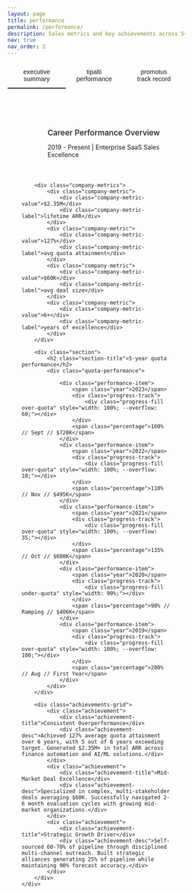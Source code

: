 ```yaml
---
layout: page
title: performance
permalink: /performance/
description: Sales metrics and key achievements across 5+ years of quota overattainment.
nav: true
nav_order: 2
---
```


<style>
* {
    margin: 0;
    padding: 0;
    box-sizing: border-box;
}

.performance-nav {
    display: flex;
    border-bottom: 1px solid var(--global-divider-color);
    margin-bottom: 2rem;
}

.nav-tab {
    padding: 0.75rem 1.5rem;
    background: none;
    border: none;
    color: var(--global-text-color-light);
    cursor: pointer;
    transition: all 0.3s ease;
    border-bottom: 2px solid transparent;
    font-size: 0.9rem;
}

.nav-tab.active {
    color: var(--global-theme-color);
    border-bottom-color: var(--global-theme-color);
}

.nav-tab:hover {
    color: var(--global-theme-color);
}

.tab-content {
    display: none;
}

.tab-content.active {
    display: block;
}

.section {
    margin-bottom: 2.5rem;
}

.section-title {
    font-size: 1.25rem;
    font-weight: 400;
    color: var(--global-text-color);
    margin-bottom: 1.5rem;
    border-bottom: 1px solid var(--global-divider-color);
    padding-bottom: 0.5rem;
}

.quota-performance {
    background: var(--global-bg-color);
    border: 1px solid var(--global-divider-color);
    padding: 1.5rem;
}

.performance-item {
    display: flex;
    align-items: center;
    margin-bottom: 1rem;
    font-size: 0.9rem;
}

.performance-item:last-child {
    margin-bottom: 0;
}

.year {
    min-width: 50px;
    font-weight: 500;
    color: var(--global-text-color);
}

.progress-track {
    flex: 1;
    height: 8px;
    background: var(--global-divider-color);
    margin: 0 1rem;
    border-radius: 4px;
    overflow: visible;
    position: relative;
}

.progress-fill {
    height: 100%;
    border-radius: 4px;
    transition: width 2s cubic-bezier(0.4, 0, 0.2, 1);
    position: relative;
    z-index: 1;
}

.progress-fill.over-quota {
    background: linear-gradient(90deg, #10b981, var(--global-theme-color));
    position: relative;
}

.progress-fill.over-quota::after {
    content: '';
    position: absolute;
    right: -2px;
    top: -2px;
    width: calc(var(--overflow) * 1%);
    height: 12px;
    background: linear-gradient(90deg, var(--global-theme-color), #d946ef);
    border-radius: 4px;
}

.progress-fill.under-quota {
    background: linear-gradient(90deg, #f59e0b, #f97316);
}

.percentage {
    min-width: 160px;
    text-align: right;
    font-weight: 600;
    color: var(--global-text-color);
    font-size: 0.85rem;
}

.company-section {
    border: 1px solid var(--global-divider-color);
    background: var(--global-bg-color);
    padding: 2rem;
    margin-bottom: 2rem;
    border-radius: 4px;
}

.company-header {
    display: flex;
    align-items: center;
    margin-bottom: 1.5rem;
    padding-bottom: 1rem;
    border-bottom: 1px solid var(--global-divider-color);
}

.company-logo {
    width: 50px;
    height: 50px;
    background: var(--global-theme-color);
    border-radius: 4px;
    display: flex;
    align-items: center;
    justify-content: center;
    color: white;
    font-weight: 700;
    margin-right: 1rem;
    font-size: 1.5rem;
}

.company-info h3 {
    font-size: 1.1rem;
    font-weight: 500;
    color: var(--global-text-color);
    margin-bottom: 0.25rem;
}

.company-info .tenure {
    color: var(--global-text-color-light);
    font-size: 0.875rem;
}

.company-metrics {
    display: grid;
    grid-template-columns: repeat(auto-fit, minmax(150px, 1fr));
    gap: 1rem;
    margin-bottom: 1.5rem;
}

.company-metric {
    text-align: center;
    padding: 1rem;
    border: 1px solid var(--global-divider-color);
    border-radius: 4px;
    transition: all 0.3s ease;
}

.company-metric:hover {
    border-color: var(--global-theme-color);
    transform: translateY(-2px);
}

.company-metric-value {
    font-size: 1.5rem;
    font-weight: 700;
    color: var(--global-theme-color);
    margin-bottom: 0.25rem;
}

.company-metric-label {
    color: var(--global-text-color-light);
    font-size: 0.8rem;
}

.achievements-grid {
    display: grid;
    grid-template-columns: repeat(auto-fit, minmax(280px, 1fr));
    gap: 1.5rem;
}

.achievement {
    padding: 1.25rem;
    border: 1px solid var(--global-divider-color);
    background: var(--global-bg-color);
    transition: all 0.3s ease;
    border-radius: 4px;
}

.achievement:hover {
    border-color: var(--global-theme-color);
    box-shadow: 0 4px 12px rgba(181, 9, 172, 0.15);
    transform: translateY(-4px);
}

.achievement-title {
    font-weight: 500;
    color: var(--global-text-color);
    margin-bottom: 0.5rem;
    font-size: 0.95rem;
}

.achievement-desc {
    color: var(--global-text-color-light);
    font-size: 0.875rem;
    line-height: 1.5;
}

.charts-grid {
    display: grid;
    grid-template-columns: repeat(auto-fit, minmax(300px, 1fr));
    gap: 2rem;
    margin-top: 2rem;
}

.chart-container {
    background: var(--global-bg-color);
    border: 1px solid var(--global-divider-color);
    border-radius: 8px;
    padding: 1.5rem;
    transition: all 0.3s ease;
}

.chart-container:hover {
    border-color: var(--global-theme-color);
    box-shadow: 0 4px 12px rgba(181, 9, 172, 0.15);
    transform: translateY(-2px);
}

.chart-container h4 {
    font-size: 1rem;
    font-weight: 500;
    color: var(--global-text-color);
    margin-bottom: 1rem;
    text-align: center;
}

.chart {
    display: flex;
    flex-direction: column;
    gap: 0.75rem;
}

.chart-bar {
    height: 40px;
    border-radius: 6px;
    display: flex;
    align-items: center;
    padding: 0 1rem;
    position: relative;
    transition: all 0.3s ease;
    overflow: hidden;
}

.chart-bar:hover {
    transform: scale(1.02);
    box-shadow: 0 2px 8px rgba(0, 0, 0, 0.2);
}

.chart-label {
    color: white;
    font-weight: 600;
    font-size: 0.85rem;
    text-shadow: 0 1px 2px rgba(0, 0, 0, 0.3);
    z-index: 2;
    position: relative;
}

@media (max-width: 768px) {
    .achievements-grid {
        grid-template-columns: 1fr;
    }
    
    .charts-grid {
        grid-template-columns: 1fr;
    }
    
    .performance-nav {
        overflow-x: auto;
        white-space: nowrap;
    }
    
    .nav-tab {
        flex-shrink: 0;
    }
    
    /* Mobile progress bar fixes */
    .performance-item {
        flex-direction: column;
        align-items: flex-start;
        gap: 0.5rem;
        margin-bottom: 1.5rem;
    }
    
    .year {
        min-width: auto;
        font-size: 1rem;
        font-weight: 600;
    }
    
    .progress-track {
        width: 100%;
        margin: 0;
        height: 12px;
    }
    
    .percentage {
        min-width: auto;
        text-align: left;
        font-size: 0.9rem;
        width: 100%;
    }
    
    .company-metrics {
        grid-template-columns: repeat(2, 1fr);
        gap: 0.75rem;
    }
    
    .company-metric {
        padding: 0.75rem;
    }
    
    .company-metric-value {
        font-size: 1.25rem;
    }
    
    .company-metric-label {
        font-size: 0.75rem;
    }
    
    .company-section {
        padding: 1.5rem;
        margin-bottom: 1.5rem;
    }
    
    .company-header {
        flex-direction: column;
        text-align: center;
        gap: 1rem;
    }
    
    .company-logo {
        margin-right: 0;
        margin-bottom: 0.5rem;
    }
}

@media (max-width: 480px) {
    .performance-item {
        margin-bottom: 2rem;
    }
    
    .progress-track {
        height: 16px;
    }
    
    .percentage {
        font-size: 0.85rem;
        line-height: 1.4;
    }
    
    .company-metrics {
        grid-template-columns: 1fr;
        gap: 0.5rem;
    }
    
    .company-metric {
        padding: 1rem;
    }
    
    .company-metric-value {
        font-size: 1.5rem;
    }
    
    .nav-tab {
        padding: 0.5rem 1rem;
        font-size: 0.8rem;
    }
    
    .section-title {
        font-size: 1.1rem;
    }
    
    .achievement {
        padding: 1rem;
    }
    
    .achievement-title {
        font-size: 0.9rem;
    }
    
    .achievement-desc {
        font-size: 0.8rem;
    }
}
</style>

<div class="performance-nav">
    <button class="nav-tab active" onclick="showTab('summary')">executive summary</button>
    <button class="nav-tab" onclick="showTab('tipalti')">tipalti performance</button>
    <button class="nav-tab" onclick="showTab('promotus')">promotus track record</button>
</div>

<!-- Executive Summary Tab -->
<div id="summary" class="tab-content active">
    <div class="company-section">
        <div class="company-header">
            <div class="company-logo">★</div>
            <div class="company-info">
                <h3>Career Performance Overview</h3>
                <p class="tenure">2019 - Present | Enterprise SaaS Sales Excellence</p>
            </div>
        </div>
        
        <div class="company-metrics">
            <div class="company-metric">
                <div class="company-metric-value">$2.35M</div>
                <div class="company-metric-label">lifetime ARR</div>
            </div>
            <div class="company-metric">
                <div class="company-metric-value">127%</div>
                <div class="company-metric-label">avg quota attainment</div>
            </div>
            <div class="company-metric">
                <div class="company-metric-value">$60K</div>
                <div class="company-metric-label">avg deal size</div>
            </div>
            <div class="company-metric">
                <div class="company-metric-value">6+</div>
                <div class="company-metric-label">years of excellence</div>
            </div>
        </div>
        
        <div class="section">
            <h2 class="section-title">5-year quota performance</h2>
            <div class="quota-performance">

                <div class="performance-item">
                    <span class="year">2023</span>
                    <div class="progress-track">
                        <div class="progress-fill over-quota" style="width: 100%; --overflow: 60;"></div>
                    </div>
                    <span class="percentage">160% // Sept // $720K</span>
                </div>
                <div class="performance-item">
                    <span class="year">2022</span>
                    <div class="progress-track">
                        <div class="progress-fill over-quota" style="width: 100%; --overflow: 10;"></div>
                    </div>
                    <span class="percentage">110% // Nov // $495K</span>
                </div>
                <div class="performance-item">
                    <span class="year">2021</span>
                    <div class="progress-track">
                        <div class="progress-fill over-quota" style="width: 100%; --overflow: 35;"></div>
                    </div>
                    <span class="percentage">135% // Oct // $608K</span>
                </div>
                <div class="performance-item">
                    <span class="year">2020</span>
                    <div class="progress-track">
                        <div class="progress-fill under-quota" style="width: 90%;"></div>
                    </div>
                    <span class="percentage">90% // Ramping // $406K</span>
                </div>
                <div class="performance-item">
                    <span class="year">2019</span>
                    <div class="progress-track">
                        <div class="progress-fill over-quota" style="width: 100%; --overflow: 100;"></div>
                    </div>
                    <span class="percentage">200% // Aug // First Year</span>
                </div>
            </div>
        </div>
        
        <div class="achievements-grid">
            <div class="achievement">
                <div class="achievement-title">Consistent Overperformance</div>
                <div class="achievement-desc">Achieved 127% average quota attainment over 6 years, with 5 out of 6 years exceeding target. Generated $2.35M+ in total ARR across finance automation and AI/ML solutions.</div>
            </div>
            <div class="achievement">
                <div class="achievement-title">Mid-Market Deal Excellence</div>
                <div class="achievement-desc">Specialized in complex, multi-stakeholder deals averaging $60K. Successfully navigated 2-6 month evaluation cycles with growing mid-market organizations.</div>
            </div>
            <div class="achievement">
                <div class="achievement-title">Strategic Growth Driver</div>
                <div class="achievement-desc">Self-sourced 60-70% of pipeline through disciplined multi-channel outreach. Built strategic alliances generating 25% of pipeline while maintaining 90% forecast accuracy.</div>
            </div>
        </div>
    </div>
</div>

<!-- Tipalti Performance Tab -->
<div id="tipalti" class="tab-content">
    <div class="company-section">
        <div class="company-header">
            <div class="company-logo">T</div>
            <div class="company-info">
                <h3>Tipalti - Commercial Account Executive</h3>
                <p class="tenure">April 2024 - Present | Finance Automation Platform</p>
            </div>
        </div>
        
        <div class="company-metrics">
            <div class="company-metric">
                <div class="company-metric-value">$150K</div>
                <div class="company-metric-label">ARR closed</div>
            </div>
            <div class="company-metric">
                <div class="company-metric-value">4+</div>
                <div class="company-metric-label">qualified opps/quarter</div>
            </div>
            <div class="company-metric">
                <div class="company-metric-value">60-70%</div>
                <div class="company-metric-label">self-sourced pipeline</div>
            </div>
            <div class="company-metric">
                <div class="company-metric-value">90%</div>
                <div class="company-metric-label">forecast accuracy</div>
            </div>
        </div>
        
        <div class="achievements-grid">
            <div class="achievement">
                <div class="achievement-title">Competitive Market Success</div>
                <div class="achievement-desc">$150K ARR closed during tenure, navigating a competitive vendor landscape with Bill.com, Ramp, and other established players in the finance automation space.</div>
            </div>
            <div class="achievement">
                <div class="achievement-title">Pipeline Generation Excellence</div>
                <div class="achievement-desc">Consistently delivered 4+ qualified opportunities per quarter, meeting pipeline goals for a mid-market territory through disciplined multi-channel outreach.</div>
            </div>
            <div class="achievement">
                <div class="achievement-title">Self-Sourcing Mastery</div>
                <div class="achievement-desc">Self-sourced 60–70% of pipeline through disciplined multi-channel outreach, off-cycle calls, and partner-led introductions.</div>
            </div>
            <div class="achievement">
                <div class="achievement-title">Complex Deal Management</div>
                <div class="achievement-desc">Managed complex sales cycles spanning 2–6 months with 4–7 key stakeholders per deal, ensuring thorough evaluation and stakeholder alignment.</div>
            </div>
            <div class="achievement">
                <div class="achievement-title">Strategic Alliance Impact</div>
                <div class="achievement-desc">Contributed to 25% of pipeline via alliance partnerships with NetSuite consulting firms, leveraging partner relationships for mutual success.</div>
            </div>
            <div class="achievement">
                <div class="achievement-title">Pipeline Coverage Excellence</div>
                <div class="achievement-desc">Maintained 2.5x pipeline coverage consistently to support forecast accuracy and quota attainment, ensuring reliable revenue projections.</div>
            </div>
            <div class="achievement">
                <div class="achievement-title">Forecast Accuracy</div>
                <div class="achievement-desc">Achieved and maintained 90% forecast accuracy, ensuring reliable revenue projections and planning for the organization.</div>
            </div>
        </div>
    </div>
</div>

<!-- Promotus Track Record Tab -->
<div id="promotus" class="tab-content">
    <div class="company-section">
        <div class="company-header">
            <div class="company-logo">P</div>
            <div class="company-info">
                <h3>Promotus.ai - Account Executive</h3>
                <p class="tenure">February 2019 - February 2024 | AI/ML Marketing Solutions</p>
            </div>
        </div>
        
        <div class="company-metrics">
            <div class="company-metric">
                <div class="company-metric-value">$2.2M</div>
                <div class="company-metric-label">total ARR (5 years)</div>
            </div>
            <div class="company-metric">
                <div class="company-metric-value">139%</div>
                <div class="company-metric-label">avg quota attainment</div>
            </div>
            <div class="company-metric">
                <div class="company-metric-value">30%</div>
                <div class="company-metric-label">demo-to-close rate</div>
            </div>
            <div class="company-metric">
                <div class="company-metric-value">90%</div>
                <div class="company-metric-label">forecast accuracy</div>
            </div>
        </div>
        
        <div class="section">
            <h2 class="section-title">5-year quota performance</h2>
            <div class="quota-performance">
                <div class="performance-item">
                    <span class="year">2023</span>
                    <div class="progress-track">
                        <div class="progress-fill over-quota" style="width: 100%; --overflow: 60;"></div>
                    </div>
                    <span class="percentage">160% // Sept // $720K</span>
                </div>
                <div class="performance-item">
                    <span class="year">2022</span>
                    <div class="progress-track">
                        <div class="progress-fill over-quota" style="width: 100%; --overflow: 10;"></div>
                    </div>
                    <span class="percentage">110% // Nov // $495K</span>
                </div>
                <div class="performance-item">
                    <span class="year">2021</span>
                    <div class="progress-track">
                        <div class="progress-fill over-quota" style="width: 100%; --overflow: 35;"></div>
                    </div>
                    <span class="percentage">135% // Oct // $608K</span>
                </div>
                <div class="performance-item">
                    <span class="year">2020</span>
                    <div class="progress-track">
                        <div class="progress-fill under-quota" style="width: 90%;"></div>
                    </div>
                    <span class="percentage">90% // Ramping // $406K</span>
                </div>
                <div class="performance-item">
                    <span class="year">2019</span>
                    <div class="progress-track">
                        <div class="progress-fill over-quota" style="width: 100%; --overflow: 100;"></div>
                    </div>
                    <span class="percentage">200% // Aug // 143 Opps</span>
                </div>
            </div>
        </div>
        
        <div class="achievements-grid">
            <div class="achievement">
                <div class="achievement-title">Mid-Market Deal Excellence</div>
                <div class="achievement-desc">Orchestrated complex AI/ML implementations for growing mid-market accounts. Partnered with Sales Engineers on 350+ technical demonstrations, achieving ≈30% demo-to-close conversion rate.</div>
            </div>
            <div class="achievement">
                <div class="achievement-title">Sales Operations Excellence</div>
                <div class="achievement-desc">Championed Outreach.io adoption, building targeted sequences that increased response rates by 20%. Maintained 2.5x pipeline coverage consistently with ≈90% forecast accuracy.</div>
            </div>
            <div class="achievement">
                <div class="achievement-title">Revenue Team Leadership</div>
                <div class="achievement-desc">Built and led 5-person pod (2 SDRs, 1 CSM, 2 Marketing). Implemented SCRAPPY qualification frameworks, improving team win rate from 18% to 23%.</div>
            </div>
        </div>
    </div>
</div>

<script>
function showTab(tabName) {
    // Hide all tab contents
    const tabContents = document.querySelectorAll('.tab-content');
    tabContents.forEach(content => {
        content.classList.remove('active');
    });
    
    // Remove active class from all nav tabs
    const navTabs = document.querySelectorAll('.nav-tab');
    navTabs.forEach(tab => {
        tab.classList.remove('active');
    });
    
    // Show selected tab content
    document.getElementById(tabName).classList.add('active');
    
    // Add active class to clicked nav tab
    event.target.classList.add('active');
}
</script>